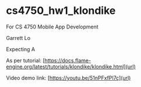 # cs4750_hw1_klondike

For CS 4750 Mobile App Development

Garrett Lo

Expecting A

As per tutorial: 
[https://docs.flame-engine.org/latest/tutorials/klondike/klondike.html](url)

Video demo link:
[https://youtu.be/51nPFxfPl7c](url)
